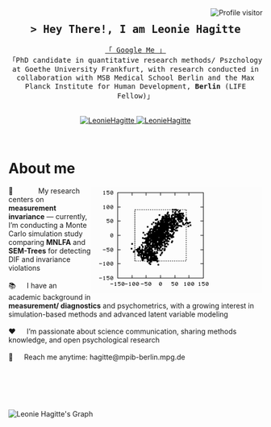<!--
<h2 align="center">
  Welcome to Leonie Hagitte World!
  <img src="https://media.giphy.com/media/hvRJCLFzcasrR4ia7z/giphy.gif" width="28">
</h2>
-->

<!--
<p align="center">
  <a href="https://github.com/LeonieHagitte"><img src="https://readme-typing-svg.herokuapp.com/?lines=Self%20Taught%20Programmer;Front%20End%20Developer;1.5%2B%20years%20of%20coding%20experience;Always%20learning%20new%20things&center=true&width=380&height=45"></a>
</p>

 -->

<a href="https://komarev.com/ghpvc/?username=LeonieHagitte">
  <img align="right" src="https://komarev.com/ghpvc/?username=LeonieHagitte&label=Visitors&color=0e75b6&style=flat" alt="Profile visitor" />
</a>

<!-- Intro  -->
<h2 align="center">
        <samp>&gt; Hey There!, I am
                <b><a target="_blank">Leonie Hagitte</a></b>
        </samp>
</h2>


<p align="center"> 
  <samp>
    <a href="https://www.google.com/search?q=Leonie+Hagitte">「 Google Me 」</a>
    <br>
    「PhD candidate in quantitative research methods/ Pszchology at Goethe University Frankfurt, with research conducted in collaboration with MSB Medical School Berlin and the Max Planck Institute for Human Development, <b>Berlin</b> (LIFE Fellow)」
    <br>
    <br>
  </samp>
</p>

<p align="center">
 <a href="https://linkedin.com/in/Leonie-Hagitte" target="_blank">
  <img src="https://img.shields.io/badge/LinkedIn-0077B5?style=for-the-badge&logo=linkedin&logoColor=white" alt="LeonieHagitte"/>
 </a>
 <a href="https://www.researchgate.net/profile/Leonie-Hagitte">
  <img src="https://upload.wikimedia.org/wikipedia/commons/thumb/5/5e/ResearchGate_icon_SVG.svg/1024px-ResearchGate_icon_SVG.svg.png" alt="LeonieHagitte" width="85" />
 </a> 
</p>
<br />

<!-- About Section -->
 # About me
 
<p> <img align="right" width="340" src="/assets/peng.gif" alt="peng.gif" /> 🔬 &emsp; <span style="padding-left: 2em;">My research centers on <strong>measurement invariance</strong> — currently, I’m conducting a Monte Carlo simulation study comparing <strong>MNLFA</strong> and <strong>SEM-Trees</strong> for detecting DIF and invariance violations</span> <br/><br/> 📚 &emsp; I have an academic background in <strong>measurement/ diagnostics</strong> and psychometrics, with a growing interest in simulation-based methods and advanced latent variable modeling <br/><br/> ❤️ &emsp; I’m passionate about science communication, sharing methods knowledge, and open psychological research <br/><br/> 📧 &emsp; Reach me anytime: hagitte@mpib-berlin.mpg.de <br/><br/> 
</p>

<br/>
<br/>
<br/>

![Leonie Hagitte's Graph](https://github-readme-activity-graph.vercel.app/graph?username=LeonieHagitte&custom_title=Leonie%20Hagitte's%20GitHub%20Activity%20Graph&bg_color=0D1117&color=7F3FBF&line=7F3FBF&point=7F3FBF&area_color=FFFFFF&title_color=FFFFFF&area=true)
